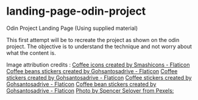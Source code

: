 # landing-page-odin-project
Odin Project Landing Page (Using supplied material)

This first attempt will be to recreate the project as shown on the odin project. The objective is to understand the technique and not worry about what the content is.

Image attribution credits :
    <a href="https://www.flaticon.com/free-icons/coffee" title="coffee icons">Coffee icons created by Smashicons - Flaticon</a>
    <a href="https://www.flaticon.com/free-stickers/coffee-beans" title="coffee beans stickers">Coffee beans stickers created by Gohsantosadrive - Flaticon</a>
    <a href="https://www.flaticon.com/free-stickers/coffee" title="coffee stickers">Coffee stickers created by Gohsantosadrive - Flaticon</a>
    <a href="https://www.flaticon.com/free-stickers/coffee" title="coffee stickers">Coffee stickers created by Gohsantosadrive - Flaticon</a>
    <a href="https://www.flaticon.com/free-stickers/coffee-bean" title="coffee bean stickers">Coffee bean stickers created by Gohsantosadrive - Flaticon</a>
    <a href="https://www.pexels.com/photo/white-ceramic-teacup-428310/" title="white ceramic tea cup">Photo by Spencer Selover from Pexels:</a>
    